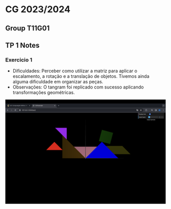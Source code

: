 # CG 2023/2024

## Group T11G01

## TP 1 Notes

### Exercicio 1 
- Dificuldades: Perceber como utilizar a matriz para aplicar o escalamento, a rotação e a translação de objetos. Tivemos ainda alguma dificuldade em organizar as peças.
- Observações: O tangram foi replicado com sucesso aplicando transformações geométricas.

![Screenshot 1](screenshots/cg-t11g01-tp2-1.png)